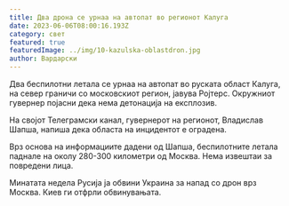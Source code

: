 ```yaml
---
title: Два дрона се урнаа на автопат во регионот Калуга
date: 2023-06-06T08:00:16.193Z
category: свет
featured: true
featuredImage: ../img/10-kazulska-oblastdron.jpg
author: Вардарски
---
```

Два беспилотни летала се урнаа на автопат во руската област Калуга, на север граничи со московскиот регион, јавува Ројтерс. Окружниот гувернер појасни дека нема детонација на експлозив.

На својот Телеграмски канал, гувернерот на регионот, Владислав Шапша, напиша дека областа на инцидентот е оградена.

Врз основа на информациите дадени од Шапша, беспилотните летала паднале на околу 280-300 километри од Москва. Нема извештаи за повредени лица.

Минатата недела Русија ја обвини Украина за напад со дрон врз Москва. Киев ги отфрли обвинувањата.